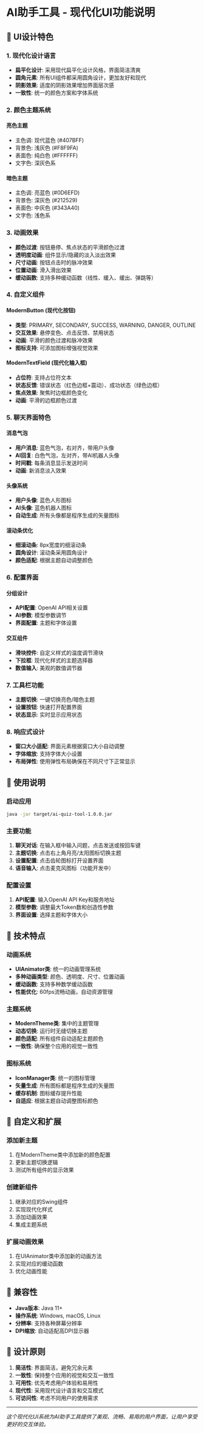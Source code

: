# AI助手工具 - 现代化UI功能说明

## 🎨 UI设计特色

### 1. 现代化设计语言
- **扁平化设计**: 采用现代扁平化设计风格，界面简洁清爽
- **圆角元素**: 所有UI组件都采用圆角设计，更加友好和现代
- **阴影效果**: 适度的阴影效果增加界面层次感
- **一致性**: 统一的颜色方案和字体系统

### 2. 颜色主题系统
#### 亮色主题
- 主色调: 现代蓝色 (#407BFF)
- 背景色: 浅灰色 (#F8F9FA)
- 表面色: 纯白色 (#FFFFFF)
- 文字色: 深灰色系

#### 暗色主题  
- 主色调: 亮蓝色 (#0D6EFD)
- 背景色: 深灰色 (#212529)
- 表面色: 中灰色 (#343A40)
- 文字色: 浅色系

### 3. 动画效果
- **颜色过渡**: 按钮悬停、焦点状态的平滑颜色过渡
- **透明度动画**: 组件显示/隐藏的淡入淡出效果
- **尺寸动画**: 按钮点击时的脉冲效果
- **位置动画**: 滑入滑出效果
- **缓动函数**: 支持多种缓动函数（线性、缓入、缓出、弹跳等）

### 4. 自定义组件

#### ModernButton (现代化按钮)
- **类型**: PRIMARY, SECONDARY, SUCCESS, WARNING, DANGER, OUTLINE
- **交互效果**: 悬停变色、点击反馈、禁用状态
- **动画**: 平滑的颜色过渡和脉冲效果
- **图标支持**: 可添加图标增强视觉效果

#### ModernTextField (现代化输入框)
- **占位符**: 支持占位符文本
- **状态反馈**: 错误状态（红色边框+震动）、成功状态（绿色边框）
- **焦点效果**: 聚焦时边框颜色变化
- **动画**: 平滑的边框颜色过渡

### 5. 聊天界面特色

#### 消息气泡
- **用户消息**: 蓝色气泡，右对齐，带用户头像
- **AI回复**: 白色气泡，左对齐，带AI机器人头像
- **时间戳**: 每条消息显示发送时间
- **动画**: 新消息淡入效果

#### 头像系统
- **用户头像**: 蓝色人形图标
- **AI头像**: 蓝色机器人图标
- **自动生成**: 所有头像都是程序生成的矢量图标

#### 滚动条优化
- **细滚动条**: 8px宽度的细滚动条
- **圆角设计**: 滚动条采用圆角设计
- **颜色适配**: 根据主题自动调整颜色

### 6. 配置界面

#### 分组设计
- **API配置**: OpenAI API相关设置
- **AI参数**: 模型参数调节
- **界面配置**: 主题和字体设置

#### 交互组件
- **滑块控件**: 自定义样式的温度调节滑块
- **下拉框**: 现代化样式的主题选择器
- **数值输入**: 美观的数值调节器

### 7. 工具栏功能
- **主题切换**: 一键切换亮色/暗色主题
- **设置按钮**: 快速打开配置界面
- **状态显示**: 实时显示应用状态

### 8. 响应式设计
- **窗口大小适配**: 界面元素根据窗口大小自动调整
- **字体缩放**: 支持字体大小设置
- **布局弹性**: 使用弹性布局确保在不同尺寸下正常显示

## 🚀 使用说明

### 启动应用
```bash
java -jar target/ai-quiz-tool-1.0.0.jar
```

### 主要功能
1. **聊天对话**: 在输入框中输入问题，点击发送或按回车键
2. **主题切换**: 点击右上角月亮/太阳图标切换主题
3. **设置配置**: 点击齿轮图标打开设置界面
4. **语音输入**: 点击麦克风图标（功能开发中）

### 配置设置
1. **API配置**: 输入OpenAI API Key和服务地址
2. **模型参数**: 调整最大Token数和创造性参数
3. **界面设置**: 选择主题和字体大小

## 🎯 技术特点

### 动画系统
- **UIAnimator类**: 统一的动画管理系统
- **多种动画类型**: 颜色、透明度、尺寸、位置动画
- **缓动函数**: 支持多种数学缓动函数
- **性能优化**: 60fps流畅动画，自动资源管理

### 主题系统
- **ModernTheme类**: 集中的主题管理
- **动态切换**: 运行时无缝切换主题
- **颜色适配**: 所有组件自动适配主题颜色
- **一致性**: 确保整个应用的视觉一致性

### 图标系统
- **IconManager类**: 统一的图标管理
- **矢量生成**: 所有图标都是程序生成的矢量图
- **缓存机制**: 图标缓存提升性能
- **自适应**: 根据主题自动调整图标颜色

## 🔧 自定义和扩展

### 添加新主题
1. 在ModernTheme类中添加新的颜色配置
2. 更新主题切换逻辑
3. 测试所有组件的显示效果

### 创建新组件
1. 继承对应的Swing组件
2. 实现现代化样式
3. 添加动画效果
4. 集成主题系统

### 扩展动画效果
1. 在UIAnimator类中添加新的动画方法
2. 实现对应的缓动函数
3. 优化动画性能

## 📱 兼容性
- **Java版本**: Java 11+
- **操作系统**: Windows, macOS, Linux
- **分辨率**: 支持各种屏幕分辨率
- **DPI缩放**: 自动适配高DPI显示器

## 🎨 设计原则
1. **简洁性**: 界面简洁，避免冗余元素
2. **一致性**: 保持整个应用的视觉和交互一致性
3. **可用性**: 优先考虑用户体验和易用性
4. **现代性**: 采用现代设计语言和交互模式
5. **可访问性**: 考虑不同用户的使用需求

---

*这个现代化UI系统为AI助手工具提供了美观、流畅、易用的用户界面，让用户享受更好的交互体验。*


